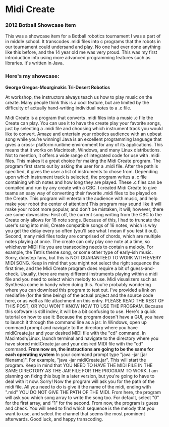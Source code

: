# Midi Create
### 2012 Botball Showcase item
This was a showcase item for a Botball robotics tournament I was a part of in middle school. It transcodes .midi files into c programs that the robots in our tournament could undersand and play. No one had ever done anything like this before, and the 14 year old me was very proud. This was my first introduction into using more advanced programming features such as libraries. It's written in Java.

### Here's my showcase:
**George Gregos-Mourginakis**
**Tri-Desert Robotics**

At workshop, the instructors always teach us how to play music on the create. Many people think this is a cool feature, but are limited by the difficulty of actually hand-writing individual notes to a .c file.

Midi Create is a program that converts .midi files into a music .c file the Create can play. You can use it to have the create play your favorite songs, just by selecting a .midi file and choosing which instrument track you would like to convert. Amaze and entertain your robotics audience with an upbeat song while you’re winning!
Java is an excellent programming language that gives a cross- platform runtime environment for any of its applications. This means that it works on Macintosh, Windows, and many Linux distributions. Not to mention, it offers a wide range of integrated code for use with .midi files. This makes it a great choice for making the Midi Create program.
The program first starts out by asking the user for a .midi file. After the path is specified, it gives the user a list of instruments to chose from. Depending upon which instrument track is selected, the program writes a .c file containing which notes and how long they are played. These .c files can be compiled and run by any create with a CBC.
I created Midi Create to give teams an easy way of converting their favorite .midi files to be played on the Create. This program will entertain the audience with music, and help make your robot the center of attention!
This program may sound like it will make your robot more popular, and don't be mistaken, it will; however, there are some downsides:
First off, the current song writing from the CBC to the Create only allows for 16 note songs. Because of this, I had to truncate the user's song into mini, Create compatible songs of 16 notes, which is why you get the delay every so often (you'll see what I mean if you test it out).
Second, many midi files today are comprised of chords, which are multiple notes playing at once. The create can only play one note at a time, so whichever MIDI file you are transcoding needs to contain a melody. For example, the Tetris theme song, or some other type of early-ish music. Sorry, dubstep fans, but this is NOT GUARANTEED TO WORK WITH EVERY MIDI SONG.
Keep in mind that you might not select the right sequence the first time, and the Midi Create program does require a bit of guess-and- check. Usually, there are many different instruments playing within a midi file and you need to select which melody to use. Midi visualizers such as Synthesia come in handy when doing this.
You're probably wondering where you can download this program to test out. I've provided a link on mediafire (for the time being) of the actual project and the source code here, or as well as file attachment on this entry. PLEASE READ THE REST OF THIS POST, OR YOU WON'T KNOW HOW TO USE THE PROGRAM.
Because this software is still indev, it will be a bit confusing to use. Here's a quick tutorial on how to use it:
Because the program doesn't have a GUI, you have to launch it through the command line as a jar:
In Windows, open up command prompt and navigate to the directory where you have midiCreate.jar and your desired MIDI file with the "cd" command.
In Macintosh/Linux, launch terminal and navigate to the directory where you have stored midiCreate.jar and your desired MIDI file with the "cd" command.
****From now on, the instructions are going to be the same for each operating system****
In your command prompt type "java -jar [jar filename]". For example, "java -jar midiCreate.jar". This will start the program.
Keep in mind that YOU NEED TO HAVE THE MIDI FILE IN THE SAME DIRECTORY AS THE JAR FILE FOR THE PROGRAM TO WORK. I am planning on fixing this bug in a later version, but you're going to have to deal with it now. Sorry!
Now the program will ask you for the path of the midi file. All you need to do is give it the name of the midi, ending with ".mid" YOU DO NOT GIVE THE PATH OF THE MIDI.
From here, the program will ask you which song array to write the song too. For default, select "0" for the first array, and "1" for the second.
From now, the program is guess and check. You will need to find which sequence is the melody that you want to use, and select the channel that seems the most prominent afterwards.
Good luck, and happy transcoding.
